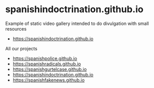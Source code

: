 # spanishindoctrination.github.io

Example of static video gallery intended to do divulgation with small resources
- https://spanishindoctrination.github.io

All our projects
- https://spanishpolice.github.io
- https://spanishradicals.github.io
- https://spanishgurtelcase.github.io
- https://spanishindoctrination.github.io
- https://spanishfakenews.github.io
